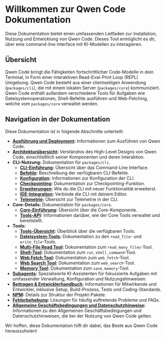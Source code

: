 # Willkommen zur Qwen Code Dokumentation

Diese Dokumentation bietet einen umfassenden Leitfaden zur Installation, Nutzung und Entwicklung von Qwen Code. Dieses Tool ermöglicht es dir, über eine command-line interface mit KI-Modellen zu interagieren.

## Übersicht

Qwen Code bringt die Fähigkeiten fortschrittlicher Code-Modelle in dein Terminal, in Form einer interaktiven Read-Eval-Print Loop (REPL) Umgebung. Qwen Code besteht aus einer clientseitigen Anwendung (`packages/cli`), die mit einem lokalen Server (`packages/core`) kommuniziert. Qwen Code enthält außerdem verschiedene Tools für Aufgaben wie Dateisystemoperationen, Shell-Befehle ausführen und Web-Fetching, welche vom `packages/core` verwaltet werden.

## Navigation in der Dokumentation

Diese Dokumentation ist in folgende Abschnitte unterteilt:

- **[Ausführung und Deployment](./deployment.md):** Informationen zum Ausführen von Qwen Code.
- **[Architekturübersicht](./architecture.md):** Verständnis des High-Level Designs von Qwen Code, einschließlich seiner Komponenten und deren Interaktion.
- **CLI-Nutzung:** Dokumentation für `packages/cli`.
  - **[CLI-Einführung](./cli/index.md):** Übersicht über das Command-Line Interface.
  - **[Befehle](./cli/commands.md):** Beschreibung der verfügbaren CLI-Befehle.
  - **[Konfiguration](./cli/configuration.md):** Informationen zur Konfiguration der CLI.
  - **[Checkpointing](./checkpointing.md):** Dokumentation zur Checkpointing-Funktion.
  - **[Erweiterungen](./extension.md):** Wie du die CLI mit neuer Funktionalität erweiterst.
  - **[IDE-Integration](./ide-integration.md):** Verbinde die CLI mit deinem Editor.
  - **[Telemetrie](./telemetry.md):** Übersicht zur Telemetrie in der CLI.
- **Core-Details:** Dokumentation für `packages/core`.
  - **[Core-Einführung](./core/index.md):** Übersicht über die Core-Komponente.
  - **[Tools-API](./core/tools-api.md):** Informationen darüber, wie der Core Tools verwaltet und bereitstellt.
- **Tools:**
  - **[Tools-Übersicht](./tools/index.md):** Überblick über die verfügbaren Tools.
  - **[Dateisystem-Tools](./tools/file-system.md):** Dokumentation zu den `read_file`- und `write_file`-Tools.
  - **[Multi-File Read Tool](./tools/multi-file.md):** Dokumentation zum `read_many_files`-Tool.
  - **[Shell-Tool](./tools/shell.md):** Dokumentation zum `run_shell_command`-Tool.
  - **[Web Fetch Tool](./tools/web-fetch.md):** Dokumentation zum `web_fetch`-Tool.
  - **[Web Search Tool](./tools/web-search.md):** Dokumentation zum `web_search`-Tool.
  - **[Memory Tool](./tools/memory.md):** Dokumentation zum `save_memory`-Tool.
- **[Subagents](./subagents.md):** Spezialisierte KI-Assistenten für fokussierte Aufgaben mit umfassender Verwaltung, Konfiguration und Nutzungshinweisen.
- **[Beitragen & Entwicklerhandbuch](../CONTRIBUTING.md):** Informationen für Mitwirkende und Entwickler, inklusive Setup, Build-Prozess, Tests und Coding-Standards.
- **[NPM](./npm.md):** Details zur Struktur der Projekt-Pakete.
- **[Fehlerbehebung](./troubleshooting.md):** Lösungen für häufig auftretende Probleme und FAQs.
- **[Allgemeine Geschäftsbedingungen und Datenschutzhinweise](./tos-privacy.md):** Informationen zu den Allgemeinen Geschäftsbedingungen und Datenschutzhinweisen, die bei der Nutzung von Qwen Code gelten.

Wir hoffen, diese Dokumentation hilft dir dabei, das Beste aus Qwen Code herauszuholen!